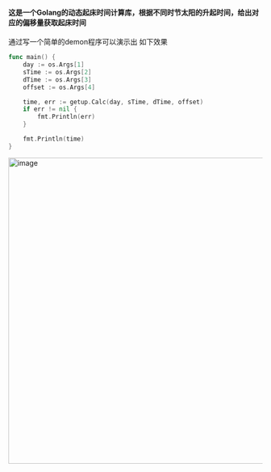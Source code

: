 #### 这是一个Golang的动态起床时间计算库，根据不同时节太阳的升起时间，给出对应的偏移量获取起床时间

通过写一个简单的demon程序可以演示出 如下效果
``` go
func main() {
	day := os.Args[1]
	sTime := os.Args[2]
	dTime := os.Args[3]
	offset := os.Args[4]

	time, err := getup.Calc(day, sTime, dTime, offset)
	if err != nil {
		fmt.Println(err)
	}

	fmt.Println(time)
}
```

<img width="606" alt="image" src="https://user-images.githubusercontent.com/86999978/199165929-fee86740-8c6f-4135-be3d-712f82dea5d5.png">
